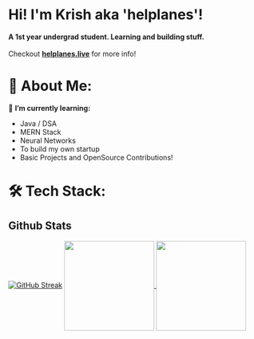 # Hi! I'm Krish aka 'helplanes'!
**A 1st year undergrad student. Learning and building stuff.** <br><br>
Checkout <a href="https://helplanes.live/">**helplanes.live**</a> for more info!

  # 💫 About Me:
🌱 **I’m currently learning:**
   - Java / DSA
   - MERN Stack
   - Neural Networks
   - To build my own startup
   - Basic Projects and OpenSource Contributions! 


# :hammer_and_wrench: Tech Stack:


## Github Stats


<a href="https://git.io/streak-stats"><img src="http://github-readme-streak-stats.herokuapp.com?user=helplanes&theme=radical" alt="GitHub Streak" /></a>
<a href="https://github.com/helplanes/">
  <img height=180 align="center" src="https://github-readme-stats.vercel.app/api?username=helplanes&show_icons=true&theme=radical" />
</a>
<a href="https://github.com/helplanes/">
  <img height=180 align="center" src="https://github-readme-stats.vercel.app/api/top-langs/?username=helplanes&layout=compact&theme=radical" />
</a>
<br>

